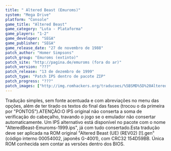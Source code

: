```yaml
---
title: " Altered Beast (Emuroms)"
system: "Mega Drive"
platform: "Console"
game_title: "Altered Beast"
game_category: "Luta - Plataforma"
game_players: "1-2"
game_developer: "SEGA"
game_publisher: "SEGA"
game_release_date: "27 de novembro de 1988"
patch_author: "Homer Simpsons"
patch_group: "Emuroms (extinto)"
patch_site: "http://pagina.de/emuroms (fora do ar)"
patch_version: "???"
patch_release: "13 de dezembro de 1999"
patch_type: "Patch IPS dentro de pacote ZIP"
patch_progress: "???"
patch_images: ["http://img.romhackers.org/traducoes/%5BSMD%5D%20Altered%20Beast%20-%20Emuroms%20e%20Hideway%202000%20-%201.png","http://img.romhackers.org/traducoes/%5BSMD%5D%20Altered%20Beast%20-%20Emuroms%20-%202.png","http://img.romhackers.org/traducoes/%5BSMD%5D%20Altered%20Beast%20-%20Emuroms%20-%203.png"]
---
```

Tradução simples, sem fonte acentuada e com abreviações no menu das opções, além de ter tirado os textos do final das fases (trocou o da primeira por "PONTOS").ATENÇÃO:O IPS original não conserta a soma de verificação do cabeçalho, travando o jogo se o emulador não consertar automaticamente. Um IPS alternativo está disponível no pacote com o nome "AlteredBeast-Emuroms-1999.ips", já com tudo consertado.Esta tradução deve ser aplicada na ROM original "Altered Beast (UE) (REV02) [!].gen" (código interno 00054002, japonês G-4001), com CRC32 154D59BB. Única ROM conhecida sem contar as versões dentro dos BIOS.